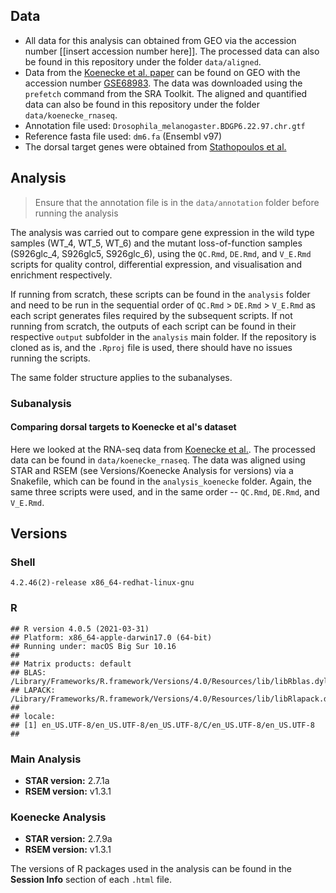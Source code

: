 ## Data
* All data for this analysis can obtained from GEO via the accession number [[insert accession number here]]. The processed data can also be found in this repository under the folder `data/aligned`.
* Data from the [Koenecke et al. paper](https://genomebiology.biomedcentral.com/articles/10.1186/s13059-016-1057-2) can be found on GEO with the accession number [GSE68983](https://www.ncbi.nlm.nih.gov/geo/query/acc.cgi?acc=GSE68983). The data was downloaded using the `prefetch` command from the SRA Toolkit. The aligned and quantified data can also be found in this repository under the folder `data/koenecke_rnaseq`. 
* Annotation file used: `Drosophila_melanogaster.BDGP6.22.97.chr.gtf`
* Reference fasta file used: `dm6.fa` (Ensembl v97)
* The dorsal target genes were obtained from [Stathopoulos et al.](https://www.cell.com/cell/fulltext/S0092-8674(02)01087-5?_returnURL=https%3A%2F%2Flinkinghub.elsevier.com%2Fretrieve%2Fpii%2FS0092867402010875%3Fshowall%3Dtrue)


## Analysis
> Ensure that the annotation file is in the `data/annotation` folder before running the analysis 

The analysis was carried out to compare gene expression in the wild type samples (WT_4, WT_5, WT_6) and the mutant loss-of-function samples (S926glc_4, S926glc5, S926glc_6), using the `QC.Rmd`, `DE.Rmd`, and `V_E.Rmd` scripts for quality control, differential expression, and visualisation and enrichment respectively. 

If running from scratch, these scripts can be found in the `analysis` folder and need to be run in the sequential order of `QC.Rmd` > `DE.Rmd` > `V_E.Rmd` as each script generates files required by the subsequent scripts. If not running from scratch, the outputs of each script can be found in their respective `output` subfolder in the `analysis` main folder. If the repository is cloned as is, and the `.Rproj` file is used,  there should have no issues running the scripts.

The same folder structure applies to the subanalyses.

### Subanalysis
#### Comparing dorsal targets to Koenecke et al's dataset
Here we looked at the RNA-seq data from [Koenecke et al.](https://genomebiology.biomedcentral.com/articles/10.1186/s13059-016-1057-2). The processed data can be found in `data/koenecke_rnaseq`. The data was aligned using STAR and RSEM (see Versions/Koenecke Analysis for versions) via a Snakefile, which can be found in the `analysis_koenecke` folder. Again, the same three scripts were used, and in the same order -- `QC.Rmd`, `DE.Rmd`, and `V_E.Rmd`.

## Versions
### Shell
```
4.2.46(2)-release x86_64-redhat-linux-gnu
```

### R
```
## R version 4.0.5 (2021-03-31)
## Platform: x86_64-apple-darwin17.0 (64-bit)
## Running under: macOS Big Sur 10.16
## 
## Matrix products: default
## BLAS:   /Library/Frameworks/R.framework/Versions/4.0/Resources/lib/libRblas.dylib
## LAPACK: /Library/Frameworks/R.framework/Versions/4.0/Resources/lib/libRlapack.dylib
## 
## locale:
## [1] en_US.UTF-8/en_US.UTF-8/en_US.UTF-8/C/en_US.UTF-8/en_US.UTF-8
## 
```

### Main Analysis
* **STAR version:** 2.7.1a
* **RSEM version:** v1.3.1

### Koenecke Analysis
* **STAR version:** 2.7.9a
* **RSEM version:** v1.3.1

The versions of R packages used in the analysis can be found in the **Session Info** section of each `.html` file.

